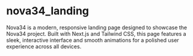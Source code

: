 # nova34_landing
Nova34 is a modern, responsive landing page designed to showcase the Nova34 project. Built with Next.js and Tailwind CSS, this page features a sleek, interactive interface and smooth animations for a polished user experience across all devices.
